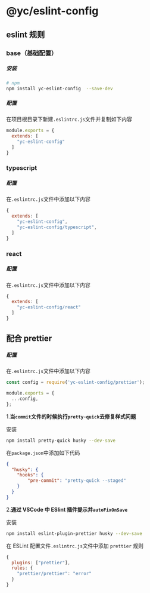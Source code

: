 # @yc/eslint-config

<a name="yc-eslint-config-eslint"></a>
## eslint 规则

<a name="yc-eslint-config-eslint-base"></a>
### base（基础配置）

<a name="yc-eslint-config-eslint-base-install"></a>
##### 安装

```bash
# npm
npm install yc-eslint-config  --save-dev
```
##### 配置

在项目根目录下新建`.eslintrc.js`文件并复制如下内容

```javascript
module.exports = {
  extends: [
    "yc-eslint-config"
  ]
}
```
<a name="yc-eslint-config-ts"></a>
### typescript

##### 配置
在`.eslintrc.js`文件中添加以下内容

``` javascript
{
  extends: [
    "yc-eslint-config",
    "yc-eslint-config/typescript",
  ]
}

```

<a name="yc-eslint-config-react"></a>
### react

##### 配置

在`.eslintrc.js`文件中添加以下内容

``` javascript
{
  extends: [
    "yc-eslint-config/react"
  ]
}

```

<a name="yc-eslint-config-prettier"></a>
## 配合 prettier

##### 配置

在`.eslintrc.js`文件中添加以下内容

```javascript
const config = require('yc-eslint-config/prettier');

module.exports = {
  ...config,
};
```

1.**当`commit`文件的时候执行`pretty-quick`去修复样式问题**

安装
```bash
npm install pretty-quick husky --dev-save
```

在`package.json`中添加如下代码
```json
{ 
  "husky": { 
    "hooks": { 
        "pre-commit": "pretty-quick --staged" 
    } 
  } 
}
```

2.**通过 VSCode 中 ESlint 插件提示并`autoFixOnSave`**

安装
```bash
npm install eslint-plugin-prettier husky --dev-save
```

在 ESLint 配置文件`.eslintrc.js`文件中添加 `prettier` 规则

```javascript
{
  plugins: ["prettier"],
  rules: {
    "prettier/prettier": "error"
  }
}
```